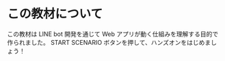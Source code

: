 # この教材について

この教材は LINE bot 開発を通じて Web アプリが動く仕組みを理解する目的で作られました。
START SCENARIO ボタンを押して、ハンズオンをはじめましょう！
